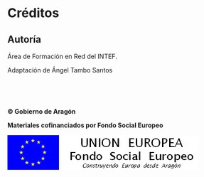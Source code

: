 
# Créditos

## Autoría

Área de Formación en Red del INTEF.

Adaptación de Ángel Tambo Santos

 

 

**© Gobierno de Aragón**

**Materiales cofinanciados por Fondo Social Europeo**

![](img/FSE_grande_fondo_blanco.jpg)
